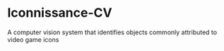 # Iconnissance-CV
A computer vision system that identifies objects commonly attributed to video game icons
